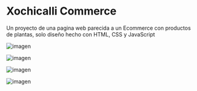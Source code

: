 # Xochicalli Commerce

Un proyecto de una pagina web parecida a un Ecommerce con productos de plantas, solo diseño hecho con HTML, CSS y JavaScript

![imagen](https://user-images.githubusercontent.com/114224382/210039918-0c03d757-b7bc-4ceb-86ad-8b017ee35c74.png)

![imagen](https://user-images.githubusercontent.com/114224382/210039719-6f84ba04-b82f-430f-96fa-36c544c9b1be.png)

![imagen](https://user-images.githubusercontent.com/114224382/210039746-5df9fbca-7252-4a88-ac06-db4bccac55dc.png)

![imagen](https://user-images.githubusercontent.com/114224382/210039759-d7b0ba08-1b23-406a-a175-aea679f9d540.png)
